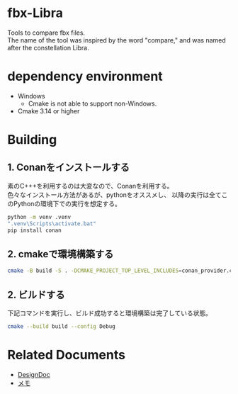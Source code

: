 # fbx-Libra
Tools to compare fbx files.  
The name of the tool was inspired by the word "compare," and was named after the constellation Libra.

# dependency environment
- Windows
  - Cmake is not able to support non-Windows.
- Cmake 3.14 or higher


# Building
## 1. Conanをインストールする
素のC+++を利用するのは大変なので、Conanを利用する。  
色々なインストール方法があるが、pythonをオススメし、 以降の実行は全てこのPythonの環境下での実行を想定する。  
```bash
python -m venv .venv
".venv\Scripts\activate.bat"
pip install conan
```

## 2. cmakeで環境構築する
``` bash
cmake -B build -S . -DCMAKE_PROJECT_TOP_LEVEL_INCLUDES=conan_provider.cmake -DCMAKE_BUILD_TYPE=Debug
```
## 2. ビルドする
下記コマンドを実行し、ビルド成功すると環境構築は完了している状態。　　
``` bash
cmake --build build --config Debug
```

# Related Documents
- [DesignDoc](doc/DesignDoc.md)
- [メモ](doc/メモ.md)
